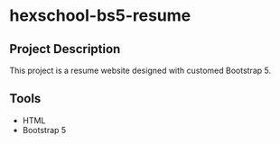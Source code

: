 # hexschool-bs5-resume

## Project Description
This project is a resume website designed with customed Bootstrap 5.

## Tools
- HTML
- Bootstrap 5
